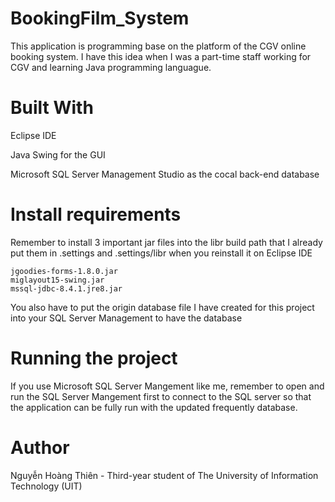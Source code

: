 # BookingFilm_System
This application is programming base on the platform of the CGV online booking system. I have this idea when I was a part-time staff working for CGV and learning Java programming languague.

# Built With
Eclipse IDE

Java Swing for the GUI

Microsoft SQL Server Management Studio as the cocal back-end database

# Install requirements
Remember to install 3 important jar files into the libr build path that I already put them in .settings and .settings/libr when you reinstall it on Eclipse IDE
```
jgoodies-forms-1.8.0.jar
miglayout15-swing.jar
mssql-jdbc-8.4.1.jre8.jar
```
You also have to put the origin database file I have created for this project into your SQL Server Management to have the database

# Running the project
If you use Microsoft SQL Server Mangement like me, remember to open and run the SQL Server Mangement first to connect to the SQL server so that the application can be fully run with the updated frequently database.

# Author
Nguyễn Hoàng Thiên - Third-year student of The University of Information Technology (UIT)
